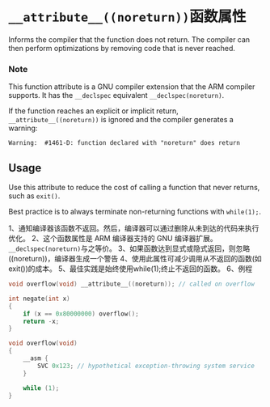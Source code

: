# `__attribute__((noreturn))`函数属性

Informs the compiler that the function does not return. The     compiler can then perform optimizations by removing code that is never reached.

### Note

This function attribute is a GNU compiler extension that the ARM compiler supports. It has the `__declspec` equivalent `__declspec(noreturn)`.       

If the function reaches an explicit or implicit return, `__attribute__((noreturn))` is ignored and the compiler generates a warning:

```
Warning:  #1461-D: function declared with "noreturn" does return
```

## Usage

Use this attribute to reduce the cost of calling a function that never returns, such as   `exit()`. 

Best practice is to always terminate non-returning functions with `while(1);`.

1、通知编译器该函数不返回。然后，编译器可以通过删除从未到达的代码来执行优化。
2、这个函数属性是 ARM 编译器支持的 GNU 编译器扩展。`__declspec(noreturn)`与之等价。
3、如果函数达到显式或隐式返回，则忽略((noreturn))，编译器生成一个警告
4、使用此属性可减少调用从不返回的函数(如exit())的成本。
5、最佳实践是始终使用while(1);终止不返回的函数。
6、例程

```c
void overflow(void) __attribute__((noreturn)); // called on overflow

int negate(int x) 
{
    if (x == 0x80000000) overflow();
    return -x;
}

void overflow(void)
{
    __asm {
        SVC 0x123; // hypothetical exception-throwing system service
    }

    while (1);
}
```